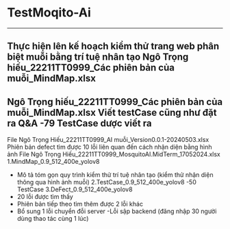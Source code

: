 # TestMoqito-Ai
------------------------------------------------------------------------------


Thực hiện lên kế hoạch kiểm thử trang web phân biệt muỗi bằng trí tuệ nhân tạo
Ngô Trọng hiếu_22211TT0999_Các phiên bản của muỗi_MindMap.xlsx
------------------------------------------------------------------------------
Ngô Trọng hiếu_22211TT0999_Các phiên bản của muỗi_MindMap.xlsx
Viết testCase cũng như đặt ra Q&A
-79 TestCase dược viết ra
------------------------------------------------------------------------------
File Ngô Trọng Hiếu_22211TT0999_AI muỗi_Version0.0.1-20240503.xlsx
Phiên bản defect tìm được 10 lỗi liên quan đến cách nhận diện bằng hình ảnh
File Ngô Trọng Hiếu_22211TT0999_MosquitoAI.MidTerm_17052024.xlsx 
1.MindMap_0.9_512_400e_yolov8
- Mô tả tóm gọn quy trình kiểm thử trí tuệ nhân tạo (kiểm thử nhận diện thông qua hình ảnh muỗi)
2.TestCase_0.9_512_400e_yolov8
-50 TestCase
3.DeFect_0.9_512_400e_yolov8
- 20 lỗi được tìm thấy
- Phiên bản tiếp theo tìm thêm được 2 lỗi khác
- Bổ sung 1 lỗi chuyển đỗi server
-Lỗi sập backend (đăng nhập 30 người dùng thao tác cùng 1 lúc)


